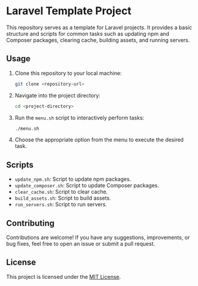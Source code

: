 # Laravel Template Project

This repository serves as a template for Laravel projects. It provides a basic structure and scripts for common tasks such as updating npm and Composer packages, clearing cache, building assets, and running servers.

## Usage

1. Clone this repository to your local machine:

   ```bash
   git clone <repository-url>
   ```

2. Navigate into the project directory:

   ```bash
   cd <project-directory>
   ```

3. Run the `menu.sh` script to interactively perform tasks:

   ```bash
   ./menu.sh
   ```

4. Choose the appropriate option from the menu to execute the desired task.

## Scripts

- `update_npm.sh`: Script to update npm packages.
- `update_composer.sh`: Script to update Composer packages.
- `clear_cache.sh`: Script to clear cache.
- `build_assets.sh`: Script to build assets.
- `run_servers.sh`: Script to run servers.

## Contributing

Contributions are welcome! If you have any suggestions, improvements, or bug fixes, feel free to open an issue or submit a pull request.

## License

This project is licensed under the [MIT License](LICENSE).